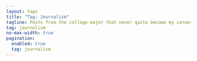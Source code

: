 ```yaml
---
layout: tags
title: "Tag: Journalism"
tagline: Posts from the college major that never quite became my career
tag: journalism
no-max-width: true
pagination:
  enabled: true
  tag: journalism
---
```


